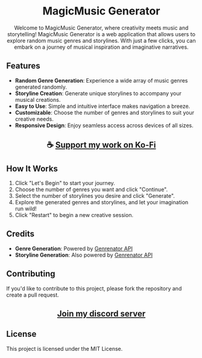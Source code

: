 <div align="center">

# MagicMusic Generator

Welcome to MagicMusic Generator, where creativity meets music and storytelling!
MagicMusic Generator is a web application that allows users to explore random music genres and storylines. With just a few clicks, you can embark on a journey of musical inspiration and imaginative narratives.

</div>

## Features

- **Random Genre Generation**: Experience a wide array of music genres generated randomly.
- **Storyline Creation**: Generate unique storylines to accompany your musical creations.
- **Easy to Use**: Simple and intuitive interface makes navigation a breeze.
- **Customizable**: Choose the number of genres and storylines to suit your creative needs.
- **Responsive Design**: Enjoy seamless access across devices of all sizes.

<div align="center">

## ☕ [Support my work on Ko-Fi](https://ko-fi.com/thatsinewave)

</div>

## How It Works

1. Click "Let's Begin" to start your journey.
2. Choose the number of genres you want and click "Continue".
3. Select the number of storylines you desire and click "Generate".
4. Explore the generated genres and storylines, and let your imagination run wild!
5. Click "Restart" to begin a new creative session.

## Credits

- **Genre Generation**: Powered by [Genrenator API](https://binaryjazz.us/wp-json/genrenator/v1/genre/)
- **Storyline Generation**: Also powered by [Genrenator API](https://binaryjazz.us/wp-json/genrenator/v1/story/)

## Contributing
If you'd like to contribute to this project, please fork the repository and create a pull request.

<div align="center">

## [Join my discord server](https://discord.gg/2nHHHBWNDw)

</div>

## License
This project is licensed under the MIT License.